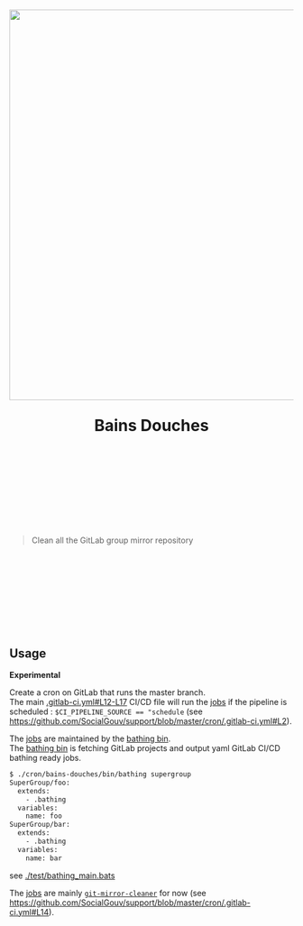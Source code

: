 <br>
<br>

<br>
<br>

<br>
<br>

<br>
<br>

<h1 align="center">
  <img src=https://media.giphy.com/media/3o7WIAevY5uEJGLC3C/giphy.gif width=693>
  <p align="center">Bains Douches</p>
</h1>

<br>
<br>

<br>
<br>

<br>
<br>

<br>
<br>

> Clean all the GitLab group mirror repository 

<br>
<br>

<br>
<br>

<br>
<br>

<br>
<br>

## Usage 

**Experimental**

Create a cron on GitLab that runs the master branch.  
The main [.gitlab-ci.yml#L12-L17](https://github.com/SocialGouv/support/blob/master/.gitlab-ci.yml#L12-L17) CI/CD file will run the [jobs](./jobs/socialgouv.yml) if the pipeline is scheduled : `$CI_PIPELINE_SOURCE == "schedule` (see https://github.com/SocialGouv/support/blob/master/cron/.gitlab-ci.yml#L2).

The  [jobs](./jobs/socialgouv.yml) are maintained by the [bathing bin](./bin/bathing).  
The [bathing bin](./bin/bathing) is fetching GitLab projects and output yaml GitLab CI/CD bathing ready jobs.  

```sh
$ ./cron/bains-douches/bin/bathing supergroup 
SuperGroup/foo:
  extends:
    - .bathing
  variables:
    name: foo
SuperGroup/bar:
  extends:
    - .bathing
  variables:
    name: bar
```
see [./test/bathing_main.bats](https://github.com/SocialGouv/support/blob/master/cron/bains-douches/test/bathing_main.bats)

The  [jobs](./jobs/socialgouv.yml) are mainly [`git-mirror-cleaner`](https://github.com/SocialGouv/support/tree/master/maintenance/tools/git-mirror-cleaner) for now (see https://github.com/SocialGouv/support/blob/master/cron/.gitlab-ci.yml#L14).

